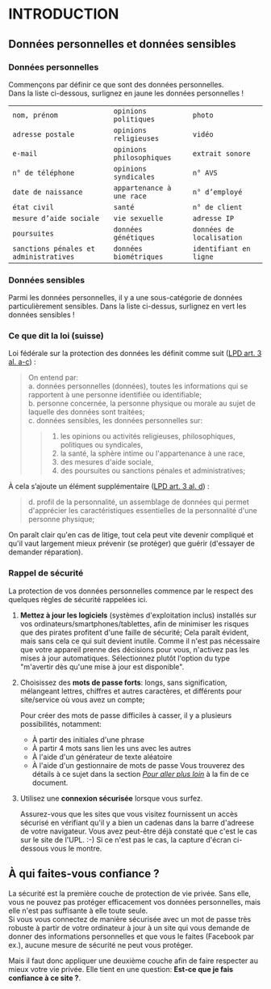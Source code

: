 # INTRODUCTION

## Données personnelles et données sensibles

### Données personnelles

Commençons par définir ce que sont des données personnelles.   
Dans la liste ci-dessous, surlignez en jaune les données personnelles !   

|  |  |  |
| :- | :- | :- |
| `nom, prénom` | `opinions politiques` | `photo` |
| `adresse postale` | `opinions religieuses` | `vidéo` |
| `e-mail` | `opinions philosophiques` | `extrait sonore` |
| `n° de téléphone` | `opinions syndicales` | `n° AVS` |
| `date de naissance` | `appartenance à une race` | `n° d’employé` |
| `état civil` | `santé` | `n° de client` |
| `mesure d’aide sociale` | `vie sexuelle` | `adresse IP` |
| `poursuites` | `données génétiques` | `données de localisation` |
| `sanctions pénales et administratives` | `données biométriques` | `identifiant en ligne` |


### Données sensibles

Parmi les données personnelles, il y a une sous-catégorie de données particulièrement sensibles. Dans la liste ci-dessus, surlignez en vert les données sensibles !


### Ce que dit la loi (suisse)

Loi fédérale sur la protection des données les définit comme suit ([LPD art. 3 al. a-c](https://www.admin.ch/opc/fr/classified-compilation/19920153/index.html#a3)) :

> On entend par:   
> a. données personnelles (données), toutes les informations qui se rapportent à une personne identifiée ou identifiable;   
> b. personne concernée, la personne physique ou morale au sujet de laquelle des données sont traitées;   
> c. données sensibles, les données personnelles sur:   
> > 1. les opinions ou activités religieuses, philosophiques, politiques ou syndicales,   
> > 2. la santé, la sphère intime ou l'appartenance à une race,   
> > 3. des mesures d'aide sociale,   
> > 4. des poursuites ou sanctions pénales et administratives;   

À cela s’ajoute un élément supplémentaire ([LPD art. 3 al. d](https://www.admin.ch/opc/fr/classified-compilation/19920153/index.html#a3)) :

> d. profil de la personnalité, un assemblage de données qui permet d'apprécier les caractéristiques essentielles de la personnalité d'une personne physique;

On paraît clair qu'en cas de litige, tout cela peut vite devenir compliqué et qu'il vaut largement mieux prévenir (se protéger) que guérir (d'essayer de demander réparation).


### Rappel de sécurité

La protection de vos données personnelles commence par le respect des quelques règles de sécurité rappelées ici.

1. **Mettez à jour les logiciels** (systèmes d'exploitation inclus) installés sur vos ordinateurs/smartphones/tablettes, afin de minimiser les risques que des pirates profitent d'une faille de sécurité;
   Cela paraît évident, mais sans cela ce qui suit devient inutile. Comme il n'est pas nécessaire que votre appareil prenne des décisions pour vous, n'activez pas les mises à jour automatiques. Sélectionnez plutôt l'option du type "m'avertir dès qu'une mise à jour est disponible".

2. Choisissez des **mots de passe forts**: longs, sans signification, mélangeant lettres, chiffres et autres caractères, et différents pour site/service où vous avez un compte;

   Pour créer des mots de passe difficiles à casser, il y a plusieurs possibilités, notamment:   
   * À partir des initiales d'une phrase
   * À partir 4 mots sans lien les uns avec les autres
   * À l'aide d'un générateur de texte aléatoire
   * À l'aide d'un gestionnaire de mots de passe
   Vous trouverez des détails à ce sujet dans la section [*Pour aller plus loin*](05-pour-aller-plus-loin.md) à la fin de ce document.

3. Utilisez une **connexion sécurisée** lorsque vous surfez.

   Assurez-vous que les sites que vous visitez fournissent un accès sécurisé en vérifiant qu'il y a bien un cadenas dans la barre d'adreese de votre navigateur. Vous avez peut-être déjà constaté que c'est le cas sur le site de l'UPL. :-) Si ce n'est pas le cas, la capture d'écran ci-dessous vous le montre.


## À qui faites-vous confiance ?

La sécurité est la première couche de protection de vie privée. Sans elle, vous ne pouvez pas protéger efficacement vos données personnelles, mais elle n'est pas suffisante à elle toute seule.   
Si vous vous connectez de manière sécurisée avec un mot de passe très robuste à partir de votre ordinateur à jour à un site qui vous demande de donner des informations personnelles et que vous le faites (Facebook par ex.), aucune mesure de sécurité ne peut vous protéger.

Mais il faut donc appliquer une deuxième couche afin de faire respecter au mieux votre vie privée. Elle tient en une question: **Est-ce que je fais confiance à ce site ?**.

